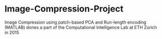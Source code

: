 # Image-Compression-Project
Image Compression using patch-based PCA and Run-length encoding (MATLAB) dones a part of the Computational Intelligence Lab at ETH Zurich in 2015
